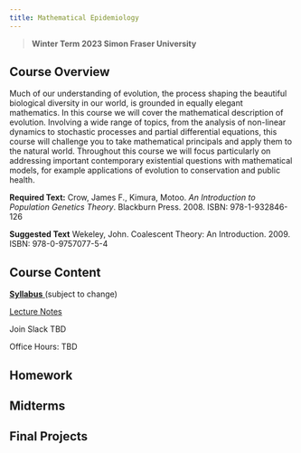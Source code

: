 ```yaml
---
title: Mathematical Epidemiology
---
```


> **Winter Term 2023 Simon Fraser University**

## Course Overview
Much of our understanding of evolution, the process shaping the beautiful biological diversity in our world, is grounded in equally elegant mathematics.  In this course we will cover the mathematical description of evolution. Involving a wide range of topics, from the analysis of non-linear dynamics to stochastic processes and partial differential equations, this course will challenge you to take mathematical principals and apply them to the natural world.  Throughout this course we will focus particularly on addressing important contemporary existential questions with mathematical models, for example applications of evolution to conservation and public health.

**Required Text:** Crow, James F., Kimura, Motoo. *An Introduction to Population Genetics Theory*. Blackburn Press. 2008. ISBN: 978-1-932846-126

**Suggested Text** Wekeley, John. Coalescent Theory: An Introduction. 2009. ISBN: 978-0-9757077-5-4

## Course Content

[**Syllabus** ](https://storage.googleapis.com/pop_gen/syallabus.pdf) (subject to change)

[Lecture Notes](https://amacp.github.io/PopGen/LectureNotes.html)

Join Slack TBD

Office Hours: TBD

## Homework


## Midterms


## Final Projects
